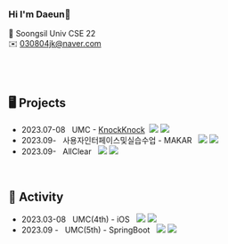 ### Hi I'm Daeun👋
🏫 Soongsil Univ CSE 22
<br>
✉️ 030804jk@naver.com

<br><br>

🖥️ Projects
--------------
- 2023.07-08 &nbsp; UMC - <a href="https://github.com/UMC-KnockKnock/IOS.git">KnockKnock</a>&nbsp; <img src="https://img.shields.io/badge/Swift-F05138?style=flat&logo=Swift&logoColor=white"/> <img src="https://img.shields.io/badge/Xcode-147EFB?style=flat&logo=Xcode&logoColor=white" />
- 2023.09- &nbsp; 사용자인터페이스및실습수업 - MAKAR &nbsp; <img src="https://img.shields.io/badge/Java-007396?style=flat&logo=Java&logoColor=white" /> <img src="https://img.shields.io/badge/Android Studio-3DDC84?style=flat&logo=androidstudio&logoColor=white" />
- 2023.09- &nbsp; AllClear &nbsp; <img src="https://img.shields.io/badge/Java-007396?style=flat&logo=Java&logoColor=white" /> <img src="https://img.shields.io/badge/Spring Boot-6DB33F?style=flat&logo=SpringBoot&logoColor=white" />

<br>

💫 Activity
--------------
- 2023.03-08 &nbsp; UMC(4th) - iOS &nbsp; <img src="https://img.shields.io/badge/Swift-F05138?style=flat&logo=Swift&logoColor=white" />  <img src="https://img.shields.io/badge/Xcode-147EFB?style=flat&logo=Xcode&logoColor=white" />
- 2023.09 - &nbsp; UMC(5th) - SpringBoot &nbsp; <img src="https://img.shields.io/badge/Java-007396?style=flat&logo=Java&logoColor=white" /> <img src="https://img.shields.io/badge/Spring Boot-6DB33F?style=flat&logo=SpringBoot&logoColor=white" />


<br>
